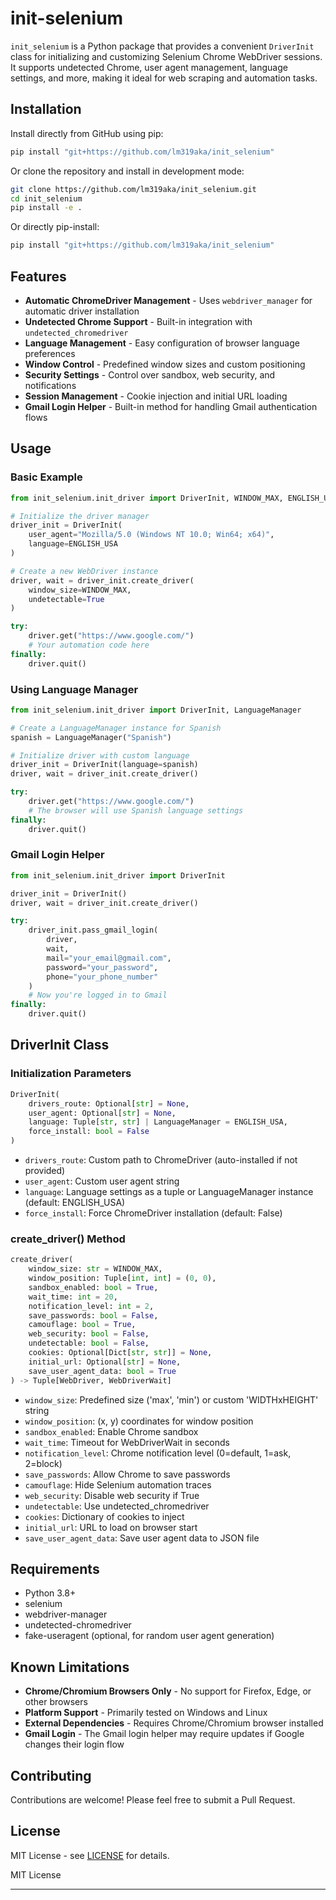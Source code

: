 # init-selenium

`init_selenium` is a Python package that provides a convenient `DriverInit` class for initializing and customizing Selenium Chrome WebDriver sessions. It supports undetected Chrome, user agent management, language settings, and more, making it ideal for web scraping and automation tasks.

## Installation

Install directly from GitHub using pip:

```bash
pip install "git+https://github.com/lm319aka/init_selenium"
```

Or clone the repository and install in development mode:

```bash
git clone https://github.com/lm319aka/init_selenium.git
cd init_selenium
pip install -e .
```

Or directly pip-install:

```bash
pip install "git+https://github.com/lm319aka/init_selenium"
```

## Features

- **Automatic ChromeDriver Management** - Uses `webdriver_manager` for automatic driver installation
- **Undetected Chrome Support** - Built-in integration with `undetected_chromedriver`
- **Language Management** - Easy configuration of browser language preferences
- **Window Control** - Predefined window sizes and custom positioning
- **Security Settings** - Control over sandbox, web security, and notifications
- **Session Management** - Cookie injection and initial URL loading
- **Gmail Login Helper** - Built-in method for handling Gmail authentication flows

## Usage

### Basic Example

```python
from init_selenium.init_driver import DriverInit, WINDOW_MAX, ENGLISH_USA

# Initialize the driver manager
driver_init = DriverInit(
    user_agent="Mozilla/5.0 (Windows NT 10.0; Win64; x64)",
    language=ENGLISH_USA
)

# Create a new WebDriver instance
driver, wait = driver_init.create_driver(
    window_size=WINDOW_MAX,
    undetectable=True
)

try:
    driver.get("https://www.google.com/")
    # Your automation code here
finally:
    driver.quit()
```

### Using Language Manager

```python
from init_selenium.init_driver import DriverInit, LanguageManager

# Create a LanguageManager instance for Spanish
spanish = LanguageManager("Spanish")

# Initialize driver with custom language
driver_init = DriverInit(language=spanish)
driver, wait = driver_init.create_driver()

try:
    driver.get("https://www.google.com/")
    # The browser will use Spanish language settings
finally:
    driver.quit()
```

### Gmail Login Helper

```python
from init_selenium.init_driver import DriverInit

driver_init = DriverInit()
driver, wait = driver_init.create_driver()

try:
    driver_init.pass_gmail_login(
        driver,
        wait,
        mail="your_email@gmail.com",
        password="your_password",
        phone="your_phone_number"
    )
    # Now you're logged in to Gmail
finally:
    driver.quit()
```

## DriverInit Class

### Initialization Parameters

```python
DriverInit(
    drivers_route: Optional[str] = None,
    user_agent: Optional[str] = None,
    language: Tuple[str, str] | LanguageManager = ENGLISH_USA,
    force_install: bool = False
)
```

- `drivers_route`: Custom path to ChromeDriver (auto-installed if not provided)
- `user_agent`: Custom user agent string
- `language`: Language settings as a tuple or LanguageManager instance (default: ENGLISH_USA)
- `force_install`: Force ChromeDriver installation (default: False)

### create_driver() Method

```python
create_driver(
    window_size: str = WINDOW_MAX,
    window_position: Tuple[int, int] = (0, 0),
    sandbox_enabled: bool = True,
    wait_time: int = 20,
    notification_level: int = 2,
    save_passwords: bool = False,
    camouflage: bool = True,
    web_security: bool = False,
    undetectable: bool = False,
    cookies: Optional[Dict[str, str]] = None,
    initial_url: Optional[str] = None,
    save_user_agent_data: bool = True
) -> Tuple[WebDriver, WebDriverWait]
```

- `window_size`: Predefined size ('max', 'min') or custom 'WIDTHxHEIGHT' string
- `window_position`: (x, y) coordinates for window position
- `sandbox_enabled`: Enable Chrome sandbox
- `wait_time`: Timeout for WebDriverWait in seconds
- `notification_level`: Chrome notification level (0=default, 1=ask, 2=block)
- `save_passwords`: Allow Chrome to save passwords
- `camouflage`: Hide Selenium automation traces
- `web_security`: Disable web security if True
- `undetectable`: Use undetected_chromedriver
- `cookies`: Dictionary of cookies to inject
- `initial_url`: URL to load on browser start
- `save_user_agent_data`: Save user agent data to JSON file

## Requirements

- Python 3.8+
- selenium
- webdriver-manager
- undetected-chromedriver
- fake-useragent (optional, for random user agent generation)

## Known Limitations

- **Chrome/Chromium Browsers Only** - No support for Firefox, Edge, or other browsers
- **Platform Support** - Primarily tested on Windows and Linux
- **External Dependencies** - Requires Chrome/Chromium browser installed
- **Gmail Login** - The Gmail login helper may require updates if Google changes their login flow

## Contributing

Contributions are welcome! Please feel free to submit a Pull Request.

## License

MIT License - see [LICENSE](LICENSE.txt) for details.

MIT License

---
